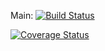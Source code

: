 Main: [![Build Status](https://app.travis-ci.com/anthonynikhilreddy/swe1-app.svg?branch=main)](https://app.travis-ci.com/anthonynikhilreddy/swe1-app)

[![Coverage Status](https://coveralls.io/repos/github/anthonynikhilreddy/swe1-app/badge.svg?branch=main)](https://coveralls.io/github/anthonynikhilreddy/swe1-app?branch=main) 

